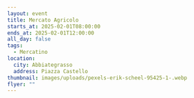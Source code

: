 ```yaml
---
layout: event
title: Mercato Agricolo
starts_at: 2025-02-01T08:00:00
ends_at: 2025-02-01T12:00:00
all_day: false
tags:
  - Mercatino
location:
  city: Abbiategrasso
  address: Piazza Castello
thumbnail: images/uploads/pexels-erik-scheel-95425-1-.webp
flyer: ""
---
```

